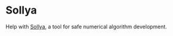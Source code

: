 # Sollya
Help with [Sollya](http://sollya.gforge.inria.fr/), a tool for safe numerical algorithm development.
